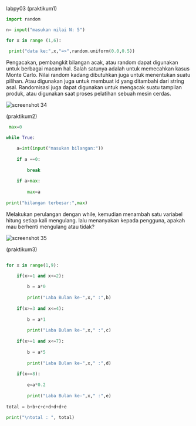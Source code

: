 labpy03
(praktikum1)
``` python
import random

n= input("masukan nilai N: 5")

for x in range (1,6):

 print("data ke:",x,"=>",random.uniform(0.0,0.5))  
 ```
 Pengacakan, pembangkit bilangan acak, atau random dapat digunakan untuk berbagai macam hal. Salah satunya adalah untuk memecahkan kasus Monte Carlo. Nilai random kadang dibutuhkan juga untuk menentukan suatu pilihan. Atau digunakan juga untuk membuat id yang ditambahi dari string asal. Randomisasi juga dapat digunakan untuk mengacak suatu tampilan produk, atau digunakan saat proses pelatihan sebuah mesin cerdas.
 
 ![screenshot 34](https://user-images.githubusercontent.com/46917932/52928254-64faf480-3371-11e9-9418-4a6e50755242.png)
 
(praktikum2)
```python
 max=0
 
while True:

    a=int(input("masukan bilangan:"))
    
    if a ==0:
    
        break
        
    if a>max:
    
        max=a
        
print("bilangan terbesar:",max)
```

Melakukan perulangan dengan while, kemudian menambah satu variabel hitung setiap kali mengulang. lalu menanyakan kepada pengguna, apakah mau berhenti mengulang atau tidak?

![screenshot 35](https://user-images.githubusercontent.com/46917932/52928566-00409980-3373-11e9-87f2-eedefec892ab.png)

(praktikum3)
```python

for x in range(1,9):

    if(x>=1 and x<=2):
    
        b = a*0
        
        print("Laba Bulan ke-",x," :",b)
        
    if(x>=3 and x<=4):
    
        b = a*1
        
        print("Laba Bulan ke-",x," :",c)
        
    if(x>=1 and x<=7):
    
        b = a*5
        
        print("Laba Bulan ke-",x," :",d)
        
    if(x==8):
    
        e=a*0.2
        
        print("Laba Bulan ke-",x," :",e)
        
total = b+b+c+c+d+d+d+e

print("\ntotal : ", total)
```
